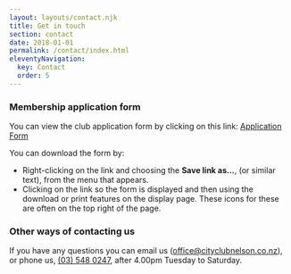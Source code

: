 ```yaml
---
layout: layouts/contact.njk
title: Get in touch
section: contact
date: 2018-01-01
permalink: /contact/index.html
eleventyNavigation:
  key: Contact
  order: 5
---
```


### Membership application form

You can view the club application form by clicking on this link: [Application Form](/static/assets/Application-for-Membership-Template1.pdf)

You can download the form by:
+ Right-clicking on the link and choosing the <strong>Save link as...</strong>, (or similar text), from the menu that appears.
+ Clicking on the link so the form is displayed and then using the download or print features on the display page. These icons for these are often on the top right of the page.

### Other ways of contacting us

If you have any questions you can email us ([office@cityclubnelson.co.nz](mailto:office@cityclubnelson.co.nz)), or phone us, [(03) 548 0247](tel:035480247), after 4.00pm Tuesday to Saturday.